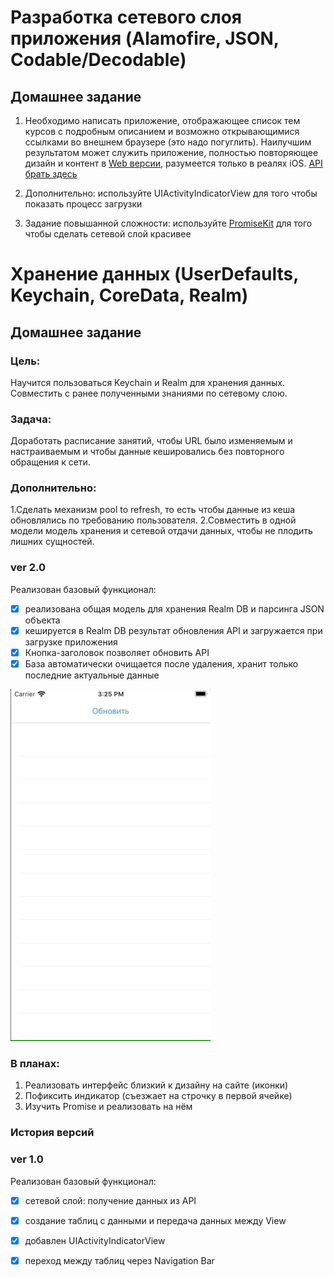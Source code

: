 # Разработка сетевого слоя приложения (Alamofire, JSON, Codable/Decodable) 

## Домашнее задание

1. Необходимо написать приложение, отображающее список тем курсов с подробным описанием и возможно открывающимися ссылками во внешнем браузере (это надо погуглить). Наилучшим результатом может служить приложение, полностью повторяющее дизайн и контент в [Web версии](https://altgo.altarix.org/public/event?id=F95908B6-492E-4D4A-B780-66E9DFE413E4), разумеется только в реалях iOS. [API брать здесь](https://altgo.altarix.org/api/event?id=F95908B6-492E-4D4A-B780-66E9DFE413E4)

2. Дополнительно: используйте UIActivityIndicatorView для того чтобы показать процесс загрузки

3. Задание повышанной сложности: используйте [PromiseKit](https://github.com/mxcl/PromiseKit) для того чтобы сделать сетевой слой красивее

# Хранение данных (UserDefaults, Keychain, CoreData, Realm) 

## Домашнее задание

### Цель:
Научится пользоваться Keychain и Realm для хранения данных.
Совместить с ранее полученными знаниями по сетевому слою.
### Задача:
Доработать расписание занятий, чтобы URL было изменяемым и настраиваемым и чтобы данные кешировались без повторного обращения к сети.
### Дополнительно:
1.Сделать механизм pool to refresh, то есть чтобы данные из кеша обновлялись по требованию пользователя.
2.Совместить в одной модели модель хранения и сетевой отдачи данных, чтобы не плодить лишних сущностей.

### ver 2.0
Реализован базовый функционал:
- [x] реализована общая модель для хранения Realm DB и парсинга JSON объекта
- [x] кешируется в Realm DB результат обновления API и загружается при загрузке приложения
- [x] Кнопка-заголовок позволяет обновить API
- [x] База автоматически очищается после удаления, хранит только последние актуальные данные 

![Demo](demo.gif)

### В планах:
1) Реализовать интерфейс близкий к дизайну на сайте (иконки)
2) Пофиксить индикатор (съезжает на строчку в первой ячейке)
3) Изучить Promise и реализовать на нëм

### История версий
### ver 1.0
Реализован базовый функционал:
- [x] сетевой слой: получение данных из API
- [x] создание таблиц с данными и передача данных между View
- [x] добавлен UIActivityIndicatorView
- [x] переход между таблиц через Navigation Bar 


